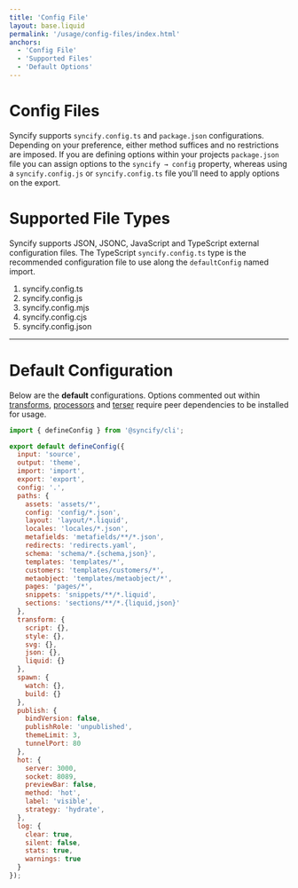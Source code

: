 ```yaml
---
title: 'Config File'
layout: base.liquid
permalink: '/usage/config-files/index.html'
anchors:
  - 'Config File'
  - 'Supported Files'
  - 'Default Options'
---
```


# Config Files

Syncify supports `syncify.config.ts` and `package.json` configurations. Depending on your preference, either method suffices and no restrictions are imposed. If you are defining options within your projects `package.json` file you can assign options to the `syncify → config` property, whereas using a `syncify.config.js` or `syncify.config.ts` file you'll need to apply options on the export.

# Supported File Types

Syncify supports JSON, JSONC, JavaScript and TypeScript external configuration files. The TypeScript `syncify.config.ts` type is the recommended configuration file to use along the `defaultConfig` named import.

1. syncify.config.ts
2. syncify.config.js
3. syncify.config.mjs
4. syncify.config.cjs
5. syncify.config.json

---

# Default Configuration

Below are the **default** configurations. Options commented out within [transforms](#transform), [processors](#processors) and [terser](#terser) require peer dependencies to be installed for usage.

<!-- prettier-ignore -->
```js
import { defineConfig } from '@syncify/cli';

export default defineConfig({
  input: 'source',
  output: 'theme',
  import: 'import',
  export: 'export',
  config: '.',
  paths: {
    assets: 'assets/*',
    config: 'config/*.json',
    layout: 'layout/*.liquid',
    locales: 'locales/*.json',
    metafields: 'metafields/**/*.json',
    redirects: 'redirects.yaml',
    schema: 'schema/*.{schema,json}',
    templates: 'templates/*',
    customers: 'templates/customers/*',
    metaobject: 'templates/metaobject/*',
    pages: 'pages/*',
    snippets: 'snippets/**/*.liquid',
    sections: 'sections/**/*.{liquid,json}'
  },
  transform: {
    script: {},
    style: {},
    svg: {},
    json: {},
    liquid: {}
  },
  spawn: {
    watch: {},
    build: {}
  },
  publish: {
    bindVersion: false,
    publishRole: 'unpublished',
    themeLimit: 3,
    tunnelPort: 80
  },
  hot: {
    server: 3000,
    socket: 8089,
    previewBar: false,
    method: 'hot',
    label: 'visible',
    strategy: 'hydrate',
  },
  log: {
    clear: true,
    silent: false,
    stats: true,
    warnings: true
  }
});
```
